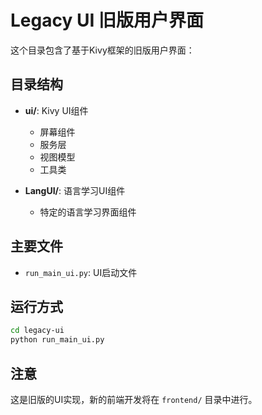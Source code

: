 # Legacy UI 旧版用户界面

这个目录包含了基于Kivy框架的旧版用户界面：

## 目录结构

- **ui/**: Kivy UI组件
  - 屏幕组件
  - 服务层
  - 视图模型
  - 工具类

- **LangUI/**: 语言学习UI组件
  - 特定的语言学习界面组件

## 主要文件

- `run_main_ui.py`: UI启动文件

## 运行方式

```bash
cd legacy-ui
python run_main_ui.py
```

## 注意

这是旧版的UI实现，新的前端开发将在 `frontend/` 目录中进行。

